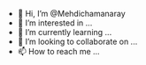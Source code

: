 - 👋 Hi, I’m @Mehdichamanaray
- 👀 I’m interested in ...
- 🌱 I’m currently learning ...
- 💞️ I’m looking to collaborate on ...
- 📫 How to reach me ...

<!---
Mehdichamanaray/Mehdichamanaray is a ✨ special ✨ repository because its `README.md` (this file) appears on your GitHub profile.
You can click the Preview link to take a look at your changes.
--->
